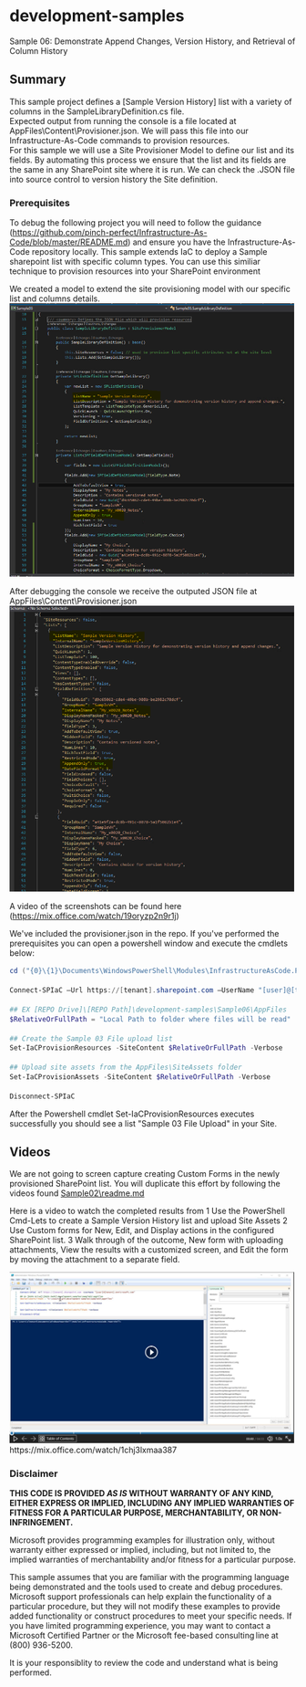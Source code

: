 ﻿# development-samples
Sample 06:  Demonstrate Append Changes, Version History, and Retrieval of Column History

## Summary
This sample project defines a [Sample Version History] list with a variety of columns in the SampleLibraryDefinition.cs file.  
Expected output from running the console is a file located at AppFiles\Content\Provisioner.json.  We will pass this file into our Infrastructure-As-Code commands to provision resources.  
For this sample we will use a Site Provisioner Model to define our list and its fields.  By automating this process we ensure that the list and its fields are the same in any SharePoint site where it is run.  We can check the .JSON file into source control to version history the Site definition.

### Prerequisites
To debug the following project you will need to follow the guidance (https://github.com/pinch-perfect/Infrastructure-As-Code/blob/master/README.md) and ensure you have the Infrastructure-As-Code repository locally.
This sample extends IaC to deploy a Sample sharepoint list with specific column types.  You can use this similiar technique to provision resources into your SharePoint environment


We created a model to extend the site provisioning model with our specific list and columns details.
<img src="https://raw.githubusercontent.com/pinch-perfect/development-samples/master/Sample06/imgs/extend-site-provisioner.PNG" width="500" />

After debugging the console we receive the outputed JSON file at AppFiles\Content\Provisioner.json
<img src="https://raw.githubusercontent.com/pinch-perfect/development-samples/master/Sample06/imgs/Provision-json-file.PNG" width="500" />

A video of the screenshots can be found here (https://mix.office.com/watch/19oryzp2n9r1j)


We've included the provisioner.json in the repo.  If you've performed the prerequisites you can open a powershell window and execute the cmdlets below:
```powershell
cd ("{0}\{1}\Documents\WindowsPowerShell\Modules\InfrastructureAsCode.Powershell" -f $env:HOMEDRIVE,$env:HOMEPATH)

Connect-SPIaC –Url https://[tenant].sharepoint.com –UserName "[user]@[tenant].onmicrosoft.com"

## EX [REPO Drive]\[REPO Path]\development-samples\Sample06\AppFiles
$RelativeOrFullPath = "Local Path to folder where files will be read" 

## Create the Sample 03 File upload list
Set-IaCProvisionResources -SiteContent $RelativeOrFullPath -Verbose

## Upload site assets from the AppFiles\SiteAssets folder
Set-IaCProvisionAssets -SiteContent $RelativeOrFullPath -Verbose

Disconnect-SPIaC
```

After the Powershell cmdlet Set-IaCProvisionResources executes successfully you should see a list "Sample 03 File Upload" in your Site.  

## Videos
We are not going to screen capture creating Custom Forms in the newly provisioned SharePoint list.  You will duplicate this effort by following the videos found [Sample02\readme.md](https://github.com/pinch-perfect/development-samples/blob/master/Sample02/README.md)


Here is a video to watch the completed results from
1 Use the PowerShell Cmd-Lets to create a Sample Version History list and upload Site Assets
2 Use Custom forms for New, Edit, and Display actions in the configured SharePoint list.
3 Walk through of the outcome, New form with uploading attachments, View the results with a customized screen, and Edit the form by moving the attachment to a separate field.

<img src="https://raw.githubusercontent.com/pinch-perfect/development-samples/master/Sample03/imgs/provision-list-video.PNG" width="500" />
https://mix.office.com/watch/1chj3lxmaa387



### Disclaimer ###
**THIS CODE IS PROVIDED *AS IS* WITHOUT WARRANTY OF ANY KIND, EITHER EXPRESS OR IMPLIED, INCLUDING ANY IMPLIED WARRANTIES OF FITNESS FOR A PARTICULAR PURPOSE, MERCHANTABILITY, OR NON-INFRINGEMENT.**

Microsoft provides programming examples for illustration only, without 
warranty either expressed or implied, including, but not limited to, the
implied warranties of merchantability and/or fitness for a particular 
purpose.  

This sample assumes that you are familiar with the programming language
being demonstrated and the tools used to create and debug procedures. 
Microsoft support professionals can help explain the functionality of a
particular procedure, but they will not modify these examples to provide
added functionality or construct procedures to meet your specific needs. 
If you have limited programming experience, you may want to contact a 
Microsoft Certified Partner or the Microsoft fee-based consulting line 
at (800) 936-5200. 

It is your responsiblity to review the code and understand what is being performed.